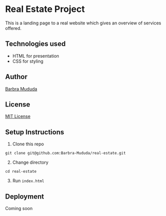 # Real Estate Project


This is a landing page to a real website which gives an overview of services offered.


## Technologies used 


- HTML for presentation
- CSS for styling


## Author


[Barbra Mududa](https://github.com/Barbra-Mududa)


## License


[MIT License](LICENSE)


## Setup Instructions


1. Clone this repo


```
git clone git@github.com:Barbra-Mududa/real-estate.git
```


2. Change directory


```
cd real-estate
```


3. Run `index.html`


## Deployment


Coming soon
